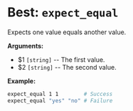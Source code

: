 # Best: `expect_equal`

Expects one value equals another value.



**Arguments:**

 - $1  `[string]`    -- The first value.
 - $2  `[string]`    -- The second value.



**Example:**

```bash
expect_equal 1 1        # Success
expect_equal "yes" "no" # Failure
```

